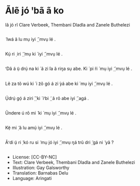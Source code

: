 # Ãlẽ jó ꞌbã ã ko
lã jó rĩ
Clare Verbeek, Thembani
Dladla and Zanele
Buthelezi

##
̃
Iwá
ã lu mụ iyi
̣̃ ̣́ mvụ lé .


##
Kụ́ ri ̣ iri
̣̃ ̣̃ mụ ki ́ iyi
̣̃ ̣́ mvụ lé .


##
ꞌDã á ụ̃ drụ́ na ki ́ ã zi ́la
ã riŋa sụ abe. Ki ́ pi ́ri ́ mụ
iyi
̣̃ ̣́ mvụ lé .


##
Lẽ za tõ wú ki ́ i ̃zõ gó á zi ́yá
abe ki ́ mụ iyi
̣̃ ̣́ mvụ lé .


##
Ụ́drụ́ gọ́ á ziri
̣̂ ̣̃ ki ́ iꞌbi
̣̃ ̣ ã rõ
abe iyi
̣̃ ̣́ agá .


##
Ũndere ú rô mi ̃ ki ́ mụ iyi
̣̃ ̣́
mvụ lé .


##
Kẹ̃ mi ̣̃ ã lu amụ́ iyi
̣̃ ̣́ mvụ lé .


##
Ãꞌdi ụ̃ ri ̣̃ kó ru si ̃ mụ jó iyi
̣̃ ̣́
mvụ ŋá trũ dri ̣̃ gá ni ̃ yã ?


##
* License: [CC-BY-NC]
* Text: Clare Verbeek, Thembani Dladla and Zanele
Buthelezi
* Illustration: Gay Galsworthy
* Translation: Barnabas Delu
* Language: Aringati

